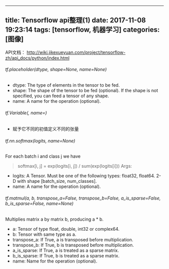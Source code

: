 
---
title: Tensorflow api整理(1)
date: 2017-11-08 19:23:14
tags: [tensorflow, 机器学习]
categories: [图像]
---



API文档：
http://wiki.jikexueyuan.com/project/tensorflow-zh/api_docs/python/index.html


###### tf.placeholder(dtype, shape=None, name=None)

* dtype: The type of elements in the tensor to be fed.
* shape: The shape of the tensor to be fed (optional). If the shape is not specified, you can feed a tensor of any shape.
* name: A name for the operation (optional).


###### tf.Variable(<initial-value>, name=<optional-name>)
* 赋予它不同的初值定义不同的张量


###### tf.nn.softmax(logits, name=None)

For each batch i and class j we have

> softmax[i, j] = exp(logits[i, j]) / sum(exp(logits[i]))
> Args:

* logits: A Tensor. Must be one of the following types: float32, float64. 2-D with shape [batch_size, num_classes].
* name: A name for the operation (optional).

###### tf.matmul(a, b, transpose_a=False, transpose_b=False, a_is_sparse=False, b_is_sparse=False, name=None)

Multiplies matrix a by matrix b, producing a * b.

* a: Tensor of type float, double, int32 or complex64.
* b: Tensor with same type as a.
* transpose_a: If True, a is transposed before multiplication.
* transpose_b: If True, b is transposed before multiplication.
* a_is_sparse: If True, a is treated as a sparse matrix.
* b_is_sparse: If True, b is treated as a sparse matrix.
* name: Name for the operation (optional).